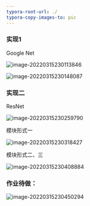 ```yaml
---
typora-root-url: ./
typora-copy-images-to: pic
---
```


### 实现1

Google Net 

![image-20220315230113846](/pic/image-20220315230113846.png)

![image-20220315230148087](/pic/image-20220315230148087.png)

### 实现二

ResNet

![image-20220315230259790](/pic/image-20220315230259790.png)

模块形式一

![image-20220315230318427](/pic/image-20220315230318427.png)

模块形式二、三

![image-20220315230408884](/pic/image-20220315230408884.png)



### 作业待做：

![image-20220315230450294](/pic/image-20220315230450294.png)